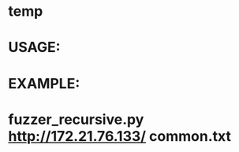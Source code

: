 # temp
# USAGE:
# <url> <dictionary>
# EXAMPLE:
# fuzzer_recursive.py http://172.21.76.133/ common.txt
